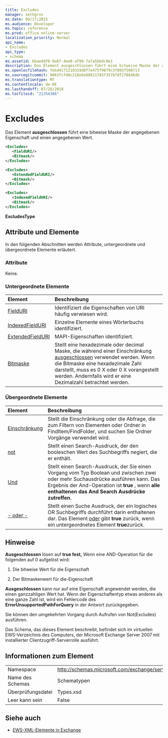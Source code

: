 ```yaml
---
title: Excludes
manager: sethgros
ms.date: 09/17/2015
ms.audience: Developer
ms.topic: reference
ms.prod: office-online-server
localization_priority: Normal
api_name:
- Excludes
api_type:
- schema
ms.assetid: bbaeddf6-9a67-4ee0-af99-7a7a5bbdc0e1
description: Das Element ausgeschlossen führt eine bitweise Maske der angegebenen Eigenschaft und einen angegebenen Wert.
ms.openlocfilehash: febd4171210319d8f7e475f9879c5f895f508713
ms.sourcegitcommit: 9061fcf40c218ebe88911783f357b7df278846db
ms.translationtype: MT
ms.contentlocale: de-DE
ms.lasthandoff: 07/28/2018
ms.locfileid: "21354386"
---
```

# <a name="excludes"></a>Excludes

Das Element **ausgeschlossen** führt eine bitweise Maske der angegebenen Eigenschaft und einen angegebenen Wert. 
  
```xml
<Excludes>
   <FieldURI/>
   <Bitmask/>
</Excludes>
```

```xml
<Excludes>
   <ExtendedFieldURI/> 
   <Bitmask/>
</Excludes>
```

```xml
<Excludes>
   <IndexedFieldURI/> 
   <Bitmask/>
</Excludes>
```

**ExcludesType**

## <a name="attributes-and-elements"></a>Attribute und Elemente

In den folgenden Abschnitten werden Attribute, untergeordnete und übergeordnete Elemente erläutert.
  
### <a name="attributes"></a>Attribute

Keine.
  
### <a name="child-elements"></a>Untergeordnete Elemente

|**Element**|**Beschreibung**|
|:-----|:-----|
|[FieldURI](fielduri.md) <br/> |Identifiziert die Eigenschaften von URI häufig verwiesen wird.  <br/> |
|[IndexedFieldURI](indexedfielduri.md) <br/> |Einzelne Elemente eines Wörterbuchs identifiziert.  <br/> |
|[ExtendedFieldURI](extendedfielduri.md) <br/> |MAPI-Eigenschaften identifiziert.  <br/> |
|[Bitmaske](bitmask.md) <br/> |Stellt eine hexadezimale oder decimal Maske, die während einer Einschränkung [ausgeschlossen](excludes.md) verwendet werden. Wenn die Bitmaske eine hexadezimale Zahl darstellt, muss es 0 X oder 0 X vorangestellt werden. Andernfalls wird er eine Dezimalzahl betrachtet werden.  <br/> |
   
### <a name="parent-elements"></a>Übergeordnete Elemente

|**Element**|**Beschreibung**|
|:-----|:-----|
|[Einschränkung](restriction.md) <br/> |Stellt die Einschränkung oder die Abfrage, die zum Filtern von Elementen oder Ordner in FindItem/FindFolder, und suchen Sie Ordner Vorgänge verwendet wird.  <br/> |
|[not](not.md) <br/> |Stellt einen Search-Ausdruck, der den booleschen Wert des Suchbegriffs negiert, die er enthält.  <br/> |
|[Und](and.md) <br/> |Stellt einen Search-Ausdruck, der Sie einen Vorgang vom Typ Boolean und zwischen zwei oder mehr Suchausdrücke ausführen kann. Das Ergebnis der And-Operation ist **true** , wenn **alle enthaltenen das And Search Ausdrücke zutreffen**.  <br/> |
|[- oder -](or.md) <br/> |Stellt einen Suche Ausdruck, der ein logisches OR Suchbegriffs durchführt darin enthaltenen dar. Das Element [oder](or.md) gibt **true** zurück, wenn ein untergeordnetes Element **true**zurück.  <br/> |
   
## <a name="remarks"></a>Hinweise

**Ausgeschlossen** lösen auf **true fest,** Wenn eine AND-Operation für die folgenden auf 0 aufgelöst wird: 
  
1. Die bitweise Wert für die Eigenschaft
    
2. Der Bitmaskenwert für die-Eigenschaft
    
**Ausgeschlossen** kann nur auf eine Eigenschaft angewendet werden, die einen ganzzahligen Wert hat. Wenn der Eigenschaftentyp etwas anderes als eine ganze Zahl ist, wird ein Fehlercode des **ErrorUnsupportedPathForQuery** in der Antwort zurückgegeben. 
  
Sie können den umgekehrten Vorgang durch Aufrufen von Not(Excludes) ausführen.
  
Das Schema, das dieses Element beschreibt, befindet sich im virtuellen EWS-Verzeichnis des Computers, der Microsoft Exchange Server 2007 mit installierter Clientzugriff-Serverrolle ausführt.
  
## <a name="element-information"></a>Informationen zum Element

|||
|:-----|:-----|
|Namespace  <br/> |http://schemas.microsoft.com/exchange/services/2006/types  <br/> |
|Name des Schemas  <br/> |Schematypen  <br/> |
|Überprüfungsdatei  <br/> |Types.xsd  <br/> |
|Leer kann sein  <br/> |False  <br/> |
   
## <a name="see-also"></a>Siehe auch

- [EWS-XML-Elemente in Exchange](ews-xml-elements-in-exchange.md)

